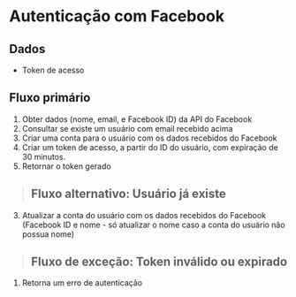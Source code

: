 # Autenticação com Facebook

## Dados

* Token de acesso

## Fluxo primário

1. Obter dados (nome, email, e Facebook ID) da API do Facebook
2. Consultar se existe um usuário com email recebido acima
3. Criar uma conta para o usuário com os dados recebidos do Facebook
4. Criar um token de acesso, a partir do ID do usuário, com expiração de 30 minutos.
5. Retornar o token gerado

> ## Fluxo alternativo: Usuário já existe

3. Atualizar a conta do usuário com os dados recebidos do Facebook (Facebook ID e nome - só atualizar o nome caso a conta do usuário não possua nome)

> ## Fluxo de exceção: Token inválido ou expirado

1. Retorna um erro de autenticação
